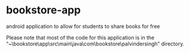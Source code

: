 # bookstore-app
android application to allow for students to share books for free

Please note that most of the code for this application is in the “~\bookstore\app\src\main\java\com\bookstore\palvindersingh” directory. 
